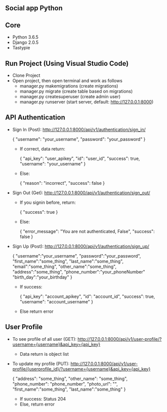 Social app Python
---
Core
---
* Python 3.6.5
* Django 2.0.5
* Tastypie

Run Project (Using Visual Studio Code)
---
- Clone Project
- Open project, then open terminal and work as follows
    - manager.py makemigrations (create migrations)
    - manager.py migrate (create table based on migrations)
    - manager.py createsuperuser (create admin user)
    - manager.py runserver (start server, default: http://127.0.0.1:8000)

API Authentication
---
* Sign In (Post): http://127.0.0.1:8000/api/v1/authentication/sign_in/

    {
	"username": "your_username",
	"password": "your_password"
    }
    * If correct, data return:

        {
            "api_key": "user_apikey",
            "id": "user_id",
            "success": true,
            "username": "your_username"
        }
    * Else:

        {
            "reason": "incorrect",
            "success": false
        }
* Sign Out (Get): http://127.0.0.1:8000/api/v1/authentication/sign_out/
    * If you signin before, return:

        {
            "success": true
        }
    * Else:

        {
            "error_message": "You are not authenticated, False",
            "success": false
        }
* Sign Up (Post): http://127.0.0.1:8000/api/v1/authentication/sign_up/

    {
        "username":"your_username",
        "password":"your_password",
        "first_name":"some_thing",
        "last_name":"some_thing",
        "email":"some_thing",
        "other_name":"some_thing",
        "address":"some_thing",
        "phone_number":"your_phoneNumber"
        "birth_day":"your_birthday"
    }
    * If success:

        {
            "api_key": "account_apikey",
            "id": "account_id",
            "success": true,
            "username": "account_username"
        }
    * Else return error

User Profile
---
* To see profile of all user (GET): http://127.0.0.1:8000/api/v1/user-profile/?username={username}&api_key={api_key}
    - Data return is object list
* To update my profile (PUT): http://127.0.0.1:8000/api/v1/user-profile/{userprofile_id}/?username={username}&api_key={api_key}

    {
        "address": "some_thing",
        "other_name": "some_thing",
        "phone_number": "phone_number",
        "photo_url": "",
        "first_name":"some_thing",
        "last_name":"some_thing"
    }
    - If success: Status 204
    - Else, return error